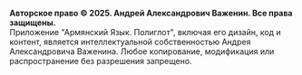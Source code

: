 **Авторское право © 2025. Андрей Александрович Важенин. Все права защищены.**  
Приложение "Армянский Язык. Полиглот", включая его дизайн, код и контент, является интеллектуальной собственностью Андрея
Александровича Важенина. Любое копирование, модификация или распространение без разрешения запрещено.
